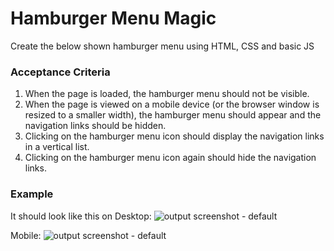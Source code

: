 # Hamburger Menu Magic

Create the below shown hamburger menu using HTML, CSS and basic JS

### Acceptance Criteria

1. When the page is loaded, the hamburger menu should not be visible.
2. When the page is viewed on a mobile device (or the browser window is resized to a smaller width), the hamburger menu should appear and the navigation links should be hidden.
3. Clicking on the hamburger menu icon should display the navigation links in a vertical list.
4. Clicking on the hamburger menu icon again should hide the navigation links.

### Example

It should look like this on
Desktop:
![output screenshot - default](https://storage.googleapis.com/acciojob-open-file-collections/17032b27-65ad-4ac7-bcbc-b1c945ed9dfcScreenshot%202023-03-28%20at%202.12.16%20PM.png)

Mobile:
![output screenshot - default](<https://storage.googleapis.com/acciojob-open-file-collections/564abe2b-baa7-4535-bbf1-2cf080bc9352ezgif.com-video-to-gif%20(1).gif>)
